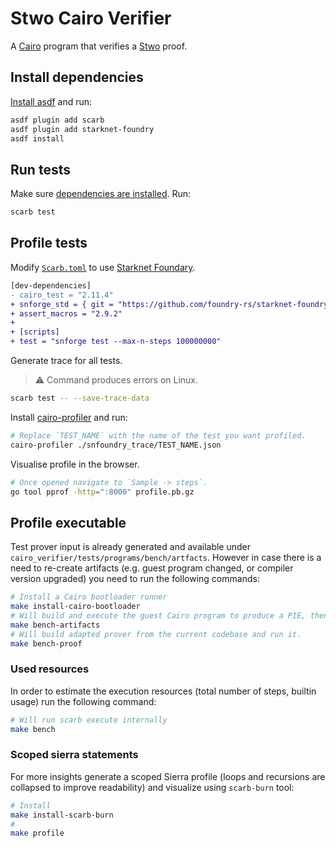 # Stwo Cairo Verifier

A [Cairo](https://github.com/starkware-libs/cairo) program that verifies a [Stwo](https://github.com/starkware-libs/stwo) proof.

## Install dependencies

[Install asdf](https://asdf-vm.com/guide/getting-started.html#_3-install-asdf) and run:

```bash
asdf plugin add scarb
asdf plugin add starknet-foundry
asdf install
```

## Run tests

Make sure [dependencies are installed](#install-dependencies). Run:

```bash
scarb test
```

## Profile tests

Modify [`Scarb.toml`](./Scarb.toml) to use [Starknet Foundary](https://github.com/foundry-rs/starknet-foundry).

```diff
[dev-dependencies]
- cairo_test = "2.11.4"
+ snforge_std = { git = "https://github.com/foundry-rs/starknet-foundry", tag = "v0.33.0" }
+ assert_macros = "2.9.2"
+
+ [scripts]
+ test = "snforge test --max-n-steps 100000000"
```

Generate trace for all tests.

<!-- TODO(andrew): Debug error on Linux. -->
> :warning: Command produces errors on Linux.

```bash
scarb test -- --save-trace-data
```

Install [cairo-profiler](https://github.com/software-mansion/cairo-profiler) and run:

```bash
# Replace `TEST_NAME` with the name of the test you want profiled.
cairo-profiler ./snfoundry_trace/TEST_NAME.json
```

Visualise profile in the browser.

```bash
# Once opened navigate to `Sample -> steps`.
go tool pprof -http=":8000" profile.pb.gz
```

## Profile executable

Test prover input is already generated and available under `cairo_verifier/tests/programs/bench/artfacts`.
However in case there is a need to re-create artifacts (e.g. guest program changed, or compiler version upgraded) you need to run the following commands:
```sh
# Install a Cairo bootloader runner
make install-cairo-bootloader
# Will build and execute the guest Cairo program to produce a PIE, then execute the bootloader to generate prover input.
make bench-artifacts
# Will build adapted prover from the current codebase and run it.
make bench-proof
```

### Used resources

In order to estimate the execution resources (total number of steps, builtin usage) run the following command:

```sh
# Will run scarb execute internally
make bench
```

### Scoped sierra statements

For more insights generate a scoped Sierra profile (loops and recursions are collapsed to improve readability) and visualize using `scarb-burn` tool: 

```sh
# Install
make install-scarb-burn
# 
make profile
```
